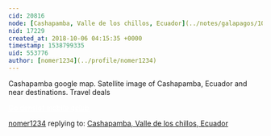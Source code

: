 ```yaml
---
cid: 20816
node: [Cashapamba, Valle de los chillos, Ecuador](../notes/galapagos/10-05-2018/cashapamba-valle-de-los-chillos-ecuador)
nid: 17229
created_at: 2018-10-06 04:15:35 +0000
timestamp: 1538799335
uid: 553776
author: [nomer1234](../profile/nomer1234)
---
```


Cashapamba google map. Satellite image of Cashapamba, Ecuador and near destinations. Travel deals

<a href="https://golden-slot.royal-ruby888.com/goldenslot_mobile.html" style="color:#fff;">Goldenslot mobile	</a>
<a href="https://gclub.royal-ruby888.com/" style="color:#fff;">gclub</a>

[nomer1234](../profile/nomer1234) replying to: [Cashapamba, Valle de los chillos, Ecuador](../notes/galapagos/10-05-2018/cashapamba-valle-de-los-chillos-ecuador)

